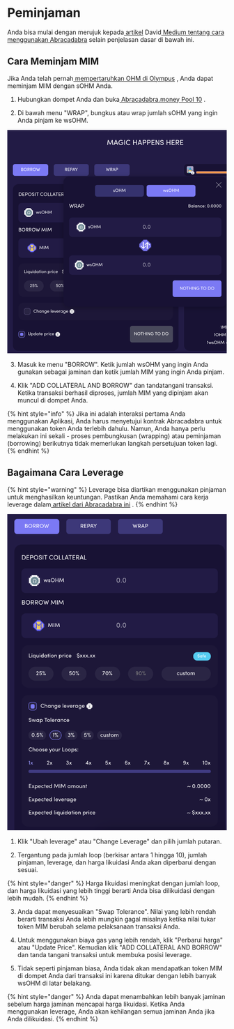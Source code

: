# Peminjaman

Anda bisa mulai dengan merujuk kepada[ artikel](https://davidgmi.medium.com/how-to-cast-a-magic-spell-to-your-ohm-and-3-3-strategy-using-abracadabra-money-45fc6187f281) David[ Medium tentang cara menggunakan Abracadabra](https://davidgmi.medium.com/how-to-cast-a-magic-spell-to-your-ohm-and-3-3-strategy-using-abracadabra-money-45fc6187f281) selain penjelasan dasar di bawah ini.

## Cara Meminjam MIM

Jika Anda telah pernah[ mempertaruhkan OHM di Olympus](https://docs.olympusdao.finance/using-the-website/staking) , Anda dapat meminjam MIM dengan sOHM Anda.

1. Hubungkan dompet Anda dan buka[ Abracadabra.money Pool 10](https://abracadabra.money/pool/10) .

2. Di bawah menu "WRAP", bungkus atau wrap jumlah sOHM yang ingin Anda pinjam ke wsOHM.

![](../../.gitbook/assets/screen-shot-2021-08-29-at-4.10.42-pm%20%281%29.png)

3. Masuk ke menu "BORROW". Ketik jumlah wsOHM yang ingin Anda gunakan sebagai jaminan dan ketik jumlah MIM yang ingin Anda pinjam.

4. Klik "ADD COLLATERAL AND BORROW" dan tandatangani transaksi. Ketika transaksi berhasil diproses, jumlah MIM yang dipinjam akan muncul di dompet Anda.

{% hint style="info" %}
Jika ini adalah interaksi pertama Anda menggunakan Aplikasi, Anda harus menyetujui kontrak Abracadabra untuk menggunakan token Anda terlebih dahulu. Namun, Anda hanya perlu melakukan ini sekali - proses pembungkusan \(wrapping\) atau peminjaman \(borrowing\) berikutnya tidak memerlukan langkah persetujuan token lagi.
{% endhint %}

## Bagaimana Cara **Leverage**

{% hint style="warning" %}
Leverage bisa diartikan menggunakan pinjaman untuk menghasilkan keuntungan. Pastikan Anda memahami cara kerja leverage dalam[ artikel dari Abracadabra ini](https://docs.abracadabra.money/intro/leveraged-positions) .
{% endhint %}

![](../../.gitbook/assets/screen-shot-2021-08-29-at-4.10.54-pm%20%281%29.png)

1. Klik "Ubah leverage" atau "Change Leverage" dan pilih jumlah putaran.

2. Tergantung pada jumlah loop \(berkisar antara 1 hingga 10\), jumlah pinjaman, leverage, dan harga likuidasi Anda akan diperbarui dengan sesuai.

{% hint style="danger" %}
Harga likuidasi meningkat dengan jumlah loop, dan harga likuidasi yang lebih tinggi berarti Anda bisa dilikuidasi dengan lebih mudah.
{% endhint %}

3. Anda dapat menyesuaikan "Swap Tolerance". Nilai yang lebih rendah berarti transaksi Anda lebih mungkin gagal misalnya ketika nilai tukar token MIM berubah selama pelaksanaan transaksi Anda.

4. Untuk menggunakan biaya gas yang lebih rendah, klik "Perbarui harga" atau "Update Price". Kemudian klik "ADD COLLATERAL AND BORROW" dan tanda tangani transaksi untuk membuka posisi leverage.

5. Tidak seperti pinjaman biasa, Anda tidak akan mendapatkan token MIM di dompet Anda dari transaksi ini karena ditukar dengan lebih banyak wsOHM di latar belakang.

{% hint style="danger" %}
Anda dapat menambahkan lebih banyak jaminan sebelum harga jaminan mencapai harga likuidasi. Ketika Anda menggunakan leverage, Anda akan kehilangan semua jaminan Anda jika Anda dilikuidasi.
{% endhint %}

